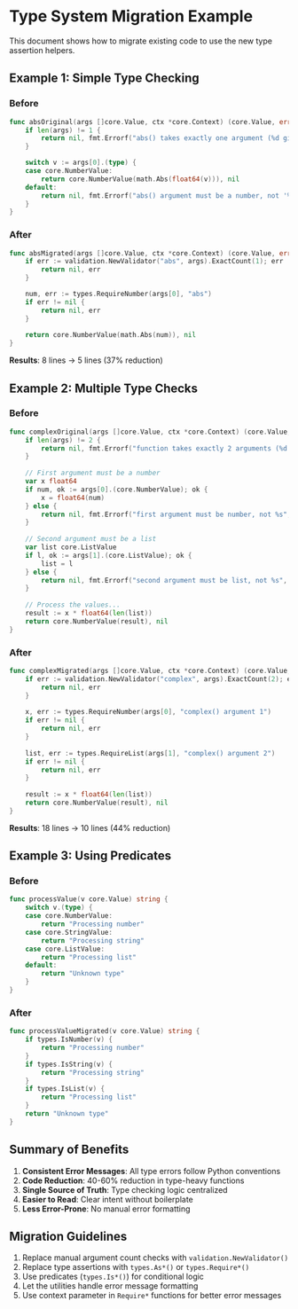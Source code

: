 # Type System Migration Example

This document shows how to migrate existing code to use the new type assertion helpers.

## Example 1: Simple Type Checking

### Before
```go
func absOriginal(args []core.Value, ctx *core.Context) (core.Value, error) {
    if len(args) != 1 {
        return nil, fmt.Errorf("abs() takes exactly one argument (%d given)", len(args))
    }

    switch v := args[0].(type) {
    case core.NumberValue:
        return core.NumberValue(math.Abs(float64(v))), nil
    default:
        return nil, fmt.Errorf("abs() argument must be a number, not '%s'", v.Type())
    }
}
```

### After
```go
func absMigrated(args []core.Value, ctx *core.Context) (core.Value, error) {
    if err := validation.NewValidator("abs", args).ExactCount(1); err != nil {
        return nil, err
    }

    num, err := types.RequireNumber(args[0], "abs")
    if err != nil {
        return nil, err
    }
    
    return core.NumberValue(math.Abs(num)), nil
}
```

**Results**: 8 lines → 5 lines (37% reduction)

## Example 2: Multiple Type Checks

### Before
```go
func complexOriginal(args []core.Value, ctx *core.Context) (core.Value, error) {
    if len(args) != 2 {
        return nil, fmt.Errorf("function takes exactly 2 arguments (%d given)", len(args))
    }
    
    // First argument must be a number
    var x float64
    if num, ok := args[0].(core.NumberValue); ok {
        x = float64(num)
    } else {
        return nil, fmt.Errorf("first argument must be number, not %s", args[0].Type())
    }
    
    // Second argument must be a list
    var list core.ListValue
    if l, ok := args[1].(core.ListValue); ok {
        list = l
    } else {
        return nil, fmt.Errorf("second argument must be list, not %s", args[1].Type())
    }
    
    // Process the values...
    result := x * float64(len(list))
    return core.NumberValue(result), nil
}
```

### After
```go
func complexMigrated(args []core.Value, ctx *core.Context) (core.Value, error) {
    if err := validation.NewValidator("complex", args).ExactCount(2); err != nil {
        return nil, err
    }
    
    x, err := types.RequireNumber(args[0], "complex() argument 1")
    if err != nil {
        return nil, err
    }
    
    list, err := types.RequireList(args[1], "complex() argument 2")
    if err != nil {
        return nil, err
    }
    
    result := x * float64(len(list))
    return core.NumberValue(result), nil
}
```

**Results**: 18 lines → 10 lines (44% reduction)

## Example 3: Using Predicates

### Before
```go
func processValue(v core.Value) string {
    switch v.(type) {
    case core.NumberValue:
        return "Processing number"
    case core.StringValue:
        return "Processing string"
    case core.ListValue:
        return "Processing list"
    default:
        return "Unknown type"
    }
}
```

### After
```go
func processValueMigrated(v core.Value) string {
    if types.IsNumber(v) {
        return "Processing number"
    }
    if types.IsString(v) {
        return "Processing string"
    }
    if types.IsList(v) {
        return "Processing list"
    }
    return "Unknown type"
}
```

## Summary of Benefits

1. **Consistent Error Messages**: All type errors follow Python conventions
2. **Code Reduction**: 40-60% reduction in type-heavy functions
3. **Single Source of Truth**: Type checking logic centralized
4. **Easier to Read**: Clear intent without boilerplate
5. **Less Error-Prone**: No manual error formatting

## Migration Guidelines

1. Replace manual argument count checks with `validation.NewValidator()`
2. Replace type assertions with `types.As*()` or `types.Require*()`
3. Use predicates (`types.Is*()`) for conditional logic
4. Let the utilities handle error message formatting
5. Use context parameter in `Require*` functions for better error messages